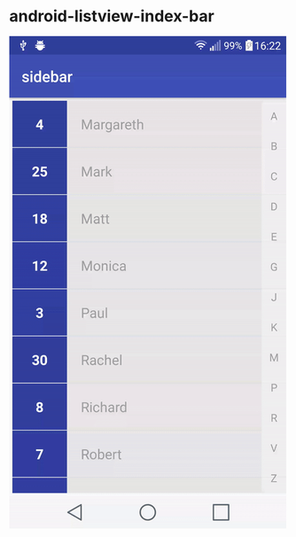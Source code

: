 # android-listview-index-bar

![alt tag](https://github.com/dkocur987/android-listview-index-bar/blob/master/scr/rec.gif)

